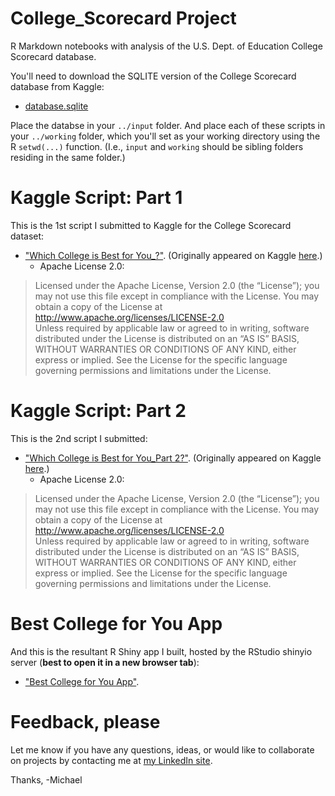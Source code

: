 # College_Scorecard Project 
R Markdown notebooks with analysis of the U.S. Dept. of Education College Scorecard database.

You'll need to download the SQLITE version of the College Scorecard database from Kaggle:  
+  [database.sqlite](https://www.kaggle.com/kaggle/college-scorecard/downloads/database.sqlite)  

Place the databse in your `../input` folder.  And place each of these scripts in your `../working` folder, which you'll set as your working directory using the R `setwd(...)` function. (I.e., `input` and `working` should be sibling folders residing in the same folder.)

# Kaggle Script: Part 1  

This is the 1st script I submitted to Kaggle for the College Scorecard dataset:   
+  ["Which College is Best for You_?"]().  (Originally appeared on Kaggle [here](https://www.kaggle.com/apollostar/which-college-is-best-for-you).)
    + Apache License 2.0:  
>    Licensed under the Apache License, Version 2.0 (the “License”); you may not use this file except in compliance with the License. You may obtain a copy of the License at http://www.apache.org/licenses/LICENSE-2.0   
> Unless required by applicable law or agreed to in writing, software distributed under the License is distributed on an “AS IS” BASIS, WITHOUT WARRANTIES OR CONDITIONS OF ANY KIND, either express or implied. See the License for the specific language governing permissions and limitations under the License.

# Kaggle Script: Part 2  

This is the 2nd script I submitted:   
+  ["Which College is Best for You_Part 2?"](). (Originally appeared on Kaggle [here](https://www.kaggle.com/apollostar/which-college-is-best-for-you-part2/notebook).)
    + Apache License 2.0:  
>    Licensed under the Apache License, Version 2.0 (the “License”); you may not use this file except in compliance with the License. You may obtain a copy of the License at http://www.apache.org/licenses/LICENSE-2.0   
> Unless required by applicable law or agreed to in writing, software distributed under the License is distributed on an “AS IS” BASIS, WITHOUT WARRANTIES OR CONDITIONS OF ANY KIND, either express or implied. See the License for the specific language governing permissions and limitations under the License.

# Best College for You App  

And this is the resultant R Shiny app I built, hosted by the RStudio shinyio server (**best to open it in a new browser tab**):   
+  ["Best College for You App"](https://thompsonml.shinyapps.io/BestCollegeApp/).

# Feedback, please  

Let me know if you have any questions, ideas, or would like to collaborate on projects by contacting me at [my LinkedIn site](https://www.linkedin.com/in/mlthomps).

Thanks,
-Michael
